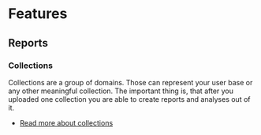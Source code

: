 # Features

## Reports

### Collections

Collections are a group of domains. Those can represent your user base or any other meaningful collection. The important
thing is, that after you uploaded one collection you are able to create reports and analyses out of it.

- [Read more about collections](/docs/features/collections/)

